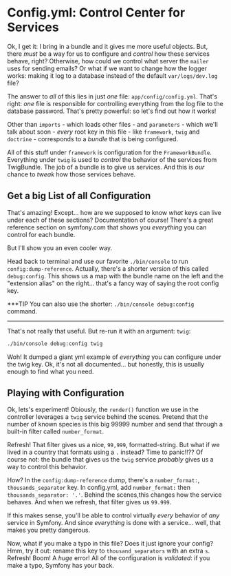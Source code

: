 # Config.yml: Control Center for Services

Ok, I get it: I bring in a bundle and it gives me more useful objects. But, there
*must* be a way for us to configure and *control* how these services behave, right?
Otherwise, how could we control what server the `mailer` uses for sending emails?
Or what if we want to change how the logger works: making it log to a database instead
of the default `var/logs/dev.log` file?

The answer to *all* of this lies in just *one* file: `app/config/config.yml`. That's
right: *one* file is responsible for controlling everything from the log file to
the database password. That's pretty powerful: so let's find out how it works!

Other than `imports` - which loads other files - and `parameters` - which we'll talk
about soon - *every* root key in this file - like `framework`, `twig` and `doctrine` -
corresponds to a *bundle* that is being configured.

All of this stuff under `framework` is configuration for the `FrameworkBundle`. Everything
under `twig` is used to *control* the behavior of the services from TwigBundle.
The job of a bundle is to give us services. And this is *our* chance to *tweak* how
those services behave.

## Get a big List of all Configuration

That's amazing! Except... how are we supposed to know *what* keys can live under
each of these sections? Documentation of course! There's a great reference section
on symfony.com that shows you *everything* you can control for each bundle.

But I'll show you an even cooler way.

Head back to terminal and use our favorite `./bin/console` to run `config:dump-reference`.
Actually, there's a shorter version of this called `debug:config`.
This shows us a map with the bundle name on the left and the "extension alias" on
the right... that's a fancy way of saying the root config key.

***TIP
You can also use the shorter: `./bin/console debug:config` command.
***

That's not really that useful. But re-run it with an argument: `twig`:

```bash
./bin/console debug:config twig
```

Woh! It dumped a giant yml example of *everything* you can configure under the
twig key. Ok, it's not all documented... but honestly, this is usually enough to
find what you need.

## Playing with Configuration

Ok, lets's experiment! Obiously, the `render()` function we use in the controller
leverages a `twig` service behind the scenes. Pretend that the number of known species
is this big 99999 number and send that through a built-in filter called `number_format`.

Refresh! That filter gives us a nice, `99,999`, formatted-string. But what if we
lived in a country that formats using a `.` instead? Time to panic!!?? Of course
not: the bundle that gives us the `twig` service *probably* gives us a way to control
this behavior.

How? In the `config:dump-reference` dump, there's a  `number_format:`,
`thousands_separator` key. In config.yml, add `number_format:` then
`thousands_separator: '.'`. Behind the scenes,this changes how the service behaves.
And when we refresh, that filter gives us `99.999`.

If this makes sense, you'll be able to control virtually *every* behavior of *any*
service in Symfony. And since *everything* is done with a service... well, that makes
you pretty dangerous.

Now, what if you make a typo in this file? Does it just ignore your config? Hmm,
try it out: rename this key to `thousand_separators` with an extra `s`. Refresh!
Boom! A *huge* error! All of the configuration is *validated*: if you make a typo,
Symfony has your back.
